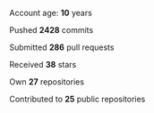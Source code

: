 Account age: **10** years

Pushed **2428** commits

Submitted **286** pull requests

Received **38** stars

Own **27** repositories

Contributed to **25** public repositories

